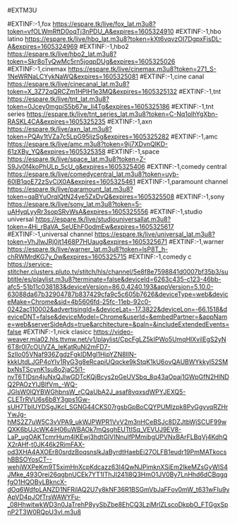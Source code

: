 
#EXTM3U

#EXTINF:-1,fox
https://espare.tk/live/fox_lat.m3u8?token=vfOLWmRftD0oqTj3nPDU_A&expires=1605324910
#EXTINF:-1,hbo latino
https://espare.tk/live/hbo_lat.m3u8?token=kXt6vqvzOI7DgpxFisDL-A&expires=1605324969
#EXTINF:-1,hbo2
https://espare.tk/live/hbo2_lat.m3u8?token=Skr8oTvQwMc5rn5joqpDUg&expires=1605325026
#EXTINF:-1,cinemax
https://espare.tk/live/cinemax.m3u8?token=271_S-1NeWRNaLCYykNaWQ&expires=1605325081
#EXTINF:-1,cine canal
https://espare.tk/live/cinecanal_lat.m3u8?token=X_3Z72qQRCZm1HPIH1e3MQ&expires=1605325132
#EXTINF:-1,tnt 
https://espare.tk/live/tnt_lat.m3u8?token=0Jcey0mgpiS5b67w_Ii4Tg&expires=1605325186
#EXTINF:-1,tnt series
https://espare.tk/live/tnt_series_lat.m3u8?token=C-Nq1olhYgXbn-RASKL4CA&expires=1605325235
#EXTINF:-1,axn
https://espare.tk/live/axn_lat.m3u8?token=PQAy1tVZa7c5LpG95ljzSg&expires=1605325282
#EXTINF:-1,amc
https://espare.tk/live/amc.m3u8?token=9ij7XDvnQlKD-61zXBy_YQ&expires=1605325358
#EXTINF:-1,space
https://espare.tk/live/space_lat.m3u8?token=Z-S9Jv0f4koPhULp_5cU_g&expires=1605325406
#EXTINF:-1,comedy central
https://espare.tk/live/comedycentral_lat.m3u8?token=uyb-60lB1qoE72zSvCiX0A&expires=1605325461
#EXTINF:-1,paramount channel
https://espare.tk/live/paramount_lat.m3u8?token=qaBYuOrqIQtN24ye5ZxDvQ&expires=1605325508
#EXTINF:-1,sony
https://espare.tk/live/sony_lat.m3u8?token=5-uAHyqLyyRr3sopSRvWsA&expires=1605325556
#EXTINF:-1,studio universal
https://espare.tk/live/studiouniversallat.m3u8?token=4Hi_rBaVA_SeUEhF0odmEw&expires=1605325617
#EXTINF:-1,universal channel
https://espare.tk/live/universal_lat.m3u8?token=VhJlwJRj0jt1468P7HUaug&expires=1605325671
#EXTINF:-1,warner 
https://espare.tk/live/warner_lat.m3u8?token=lsP8T_h-chRWMrdKG7y_0w&expires=1605325715
#EXTINF:-1,comedy c
https://service-stitcher.clusters.pluto.tv/stitch/hls/channel/5e8f8e7598841d0007bf35b3/subtitle/es/playlist.m3u8?terminate=false&deviceId=6263c435-c123-46bb-afc5-51b11c038183&deviceVersion=86.0.4240.193&appVersion=5.10.0-63088da67b32904787b837429cfa9c5c605b7626&deviceType=web&deviceMake=Chrome&sid=4b5606fd-25fc-11eb-92c0-0242ac110002&advertisingId=&deviceLat=-17.3822&deviceLon=-66.1518&deviceDNT=false&deviceModel=Chrome&userId=&embedPartner=&appName=web&serverSideAds=true&architecture=&paln=&includeExtendedEvents=false
#EXTINF:-1,nick clasicc
https://video-weaver.mia02.hls.ttvnw.net/v1/playlist/CpcFgLZ5kIPWo5UmqHlXvilEgS2yN6T8r0l7cOUVZA_IeKatRuNj2mFD7-SzIlo05VNaf936ZgdzFgklDMgl1HipYZN8IlN-kkkUtdLJGP4oYIv1RyG3g8eRcapiUQqcke9kStqK1kU6ovQAUBWYkkyl52SMbxNsTScynK1su8o2jaC5l1-nvT6TlDsn4juNxQJlwGDTcKQjBcys2pGeUVSbq_8q43aOpaj1GWpGfN2HlNDQ2PAOzYIJBIfVm_-WQ-JGlsW0lQYBWGhbnsW_rCQaUbA2J_asaf8vqxsdWPYJEXQ5-CLETrRVU6s6b8Y3gps1Gw-sUH7TbIUYDSgJKcI_SGNG44CKS07rgsbGpBoCQYPUMlzpk8PvGgyvqRZHrYwJg-hMS2Z7uW5C3vVPA9_ukWJPWPR1VvV2m3nHCeBSJc8DZJtbWjSCUF99wQXK6bUJcWK4iH06uWBAOk7mQsghEUTtISq_VEVUJ9EV8-LaP_ugOAKTcmrHum4IKEwj3hdtGlVINnulfPMmibgUPVNxBArFLBqVj4KdhQX2rAHf-t0JK46k2RimFAX-od3XHA4AXOEr80srdzBoqsnslkJaByrdtHaebEi27OLFB1eudr19PmMATkocshBBSOYosCT--wehjWXPeKm9T5ximHnXcpKdcazz63I4QwNJPimknXSiEm2lkeMZsGyWIS4JMke_493Orei26qgbnUCEk7YT1IThJI241l8Q3HmO1JV0By7LnHhd6dCBqgqfgO1HQOByLBkncX-dOq6WdfpLANZD1NFRilAQ2U7y8kNF36R1BSGmVbJaFFov0mW_t631wFIu9vApVD4pJOfTrsWAWYFu-_08HhwitwkWD3n0JaTrehP8yySbZbe8EhCQ3LziMrlZLscoDkpbO_FTGgxSpnP2T3W0RQpU3vI.m3u8
